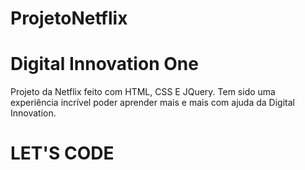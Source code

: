 # ProjetoNetflix

# Digital Innovation One

Projeto da Netflix feito com HTML, CSS E JQuery.
Tem sido uma experiência incrível poder aprender mais e mais com ajuda da Digital Innovation.

# LET'S CODE
